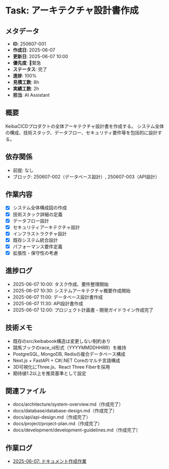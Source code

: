 # Task: アーキテクチャ設計書作成

## メタデータ
- **ID**: 250607-001
- **作成日**: 2025-06-07
- **更新日**: 2025-06-07 10:00
- **優先度**: 🔴緊急
- **ステータス**: 完了
- **進捗**: 100%
- **見積工数**: 8h
- **実績工数**: 2h
- **担当**: AI Assistant

## 概要
KeibaCICDプロダクトの全体アーキテクチャ設計書を作成する。
システム全体の構成、技術スタック、データフロー、セキュリティ要件等を包括的に設計する。

## 依存関係
- 前提: なし
- ブロック: 250607-002（データベース設計）, 250607-003（API設計）

## 作業内容
- [x] システム全体構成図の作成
- [x] 技術スタック詳細の定義
- [x] データフロー設計
- [x] セキュリティアーキテクチャ設計
- [x] インフラストラクチャ設計
- [x] 既存システム統合設計
- [x] パフォーマンス要件定義
- [x] 拡張性・保守性の考慮

## 進捗ログ
- 2025-06-07 10:00: タスク作成、要件整理開始
- 2025-06-07 10:30: システムアーキテクチャ概要作成開始
- 2025-06-07 11:00: データベース設計書作成
- 2025-06-07 11:30: API設計書作成
- 2025-06-07 12:00: プロジェクト計画書・開発ガイドライン作成完了

## 技術メモ
- 既存のsrc/keibabook構造は変更しない制約あり
- 競馬ブックのrace_id形式（YYYYMMDDHHRR）を維持
- PostgreSQL, MongoDB, Redisの複合データベース構成
- Next.js + FastAPI + C#/.NET Coreのマルチ言語構成
- 3D可視化にThree.js、React Three Fiberを採用
- 期待値1.2以上を推奨基準として設定

## 関連ファイル
- docs/architecture/system-overview.md（作成完了）
- docs/database/database-design.md（作成完了）
- docs/api/api-design.md（作成完了）
- docs/project/project-plan.md（作成完了）
- docs/development/development-guidelines.md（作成完了）

## 作業ログ
- [2025-06-07: ドキュメント作成作業](../../worklog/20250607-001-document-creation.md) 